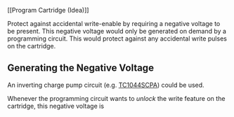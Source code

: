 [[Program Cartridge (Idea)]]

Protect against accidental write-enable by requiring a negative voltage to be present. This negative voltage would only be generated on demand by a programming circuit. This would protect against any accidental write pulses on the cartridge.

## Generating the Negative Voltage
 An inverting charge pump circuit (e.g. [TC1044SCPA](https://www.distrelec.ch/en/charge-pump-inverting-20ma-dip-microchip-tc1044scpa/p/30302149)) could be used.

Whenever the programming circuit wants to _unlock_ the write feature on the cartridge, this negative voltage is
